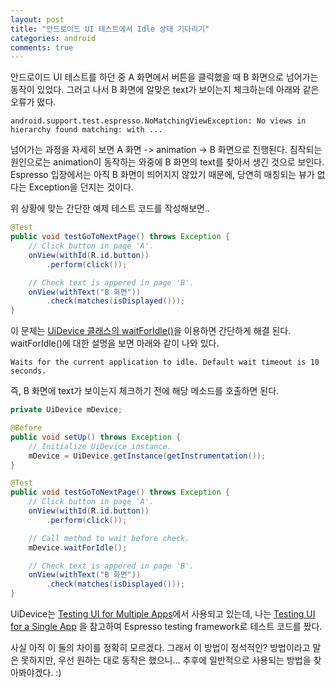 ```yaml
---
layout: post
title: "안드로이드 UI 테스트에서 Idle 상태 기다리기"
categories: android
comments: true
---
```


안드로이드 UI 테스트를 하던 중 A 화면에서 버튼을 클릭했을 때 B 화면으로 넘어가는 동작이 있었다. 그러고 나서 B 화면에 알맞은 text가 보이는지 체크하는데 아래와 같은 오류가 떴다.

```
android.support.test.espresso.NoMatchingViewException: No views in hierarchy found matching: with ...
```

넘어가는 과정을 자세히 보면 A 화면 -> animation -> B 화면으로 진행된다. 짐작되는 원인으로는 animation이 동작하는 와중에 B 화면의 text를 찾아서 생긴 것으로 보인다. Espresso 입장에서는 아직 B 화면이 띄어지지 않았기 때문에, 당연히 매칭되는 뷰가 없다는 Exception을 던지는 것이다.

위 상황에 맞는 간단한 예제 테스트 코드를 작성해보면..

```java
@Test
public void testGoToNextPage() throws Exception {
    // Click button in page 'A'.
    onView(withId(R.id.button))
        .perform(click());

    // Check text is appered in page 'B'.
    onView(withText("B 화면"))
        .check(matches(isDisplayed()));
}
```

이 문제는 [UiDevice 클래스의 waitForIdle()](https://developer.android.com/reference/android/support/test/uiautomator/UiDevice.html#waitForIdle())을 이용하면 간단하게 해결 된다. waitForIdle()에 대한 설명을 보면 아래와 같이 나와 있다.

```
Waits for the current application to idle. Default wait timeout is 10 seconds.
```

즉, B 화면에 text가 보이는지 체크하기 전에 해당 메소드를 호출하면 된다.

```java
private UiDevice mDevice;

@Before
public void setUp() throws Exception {
    // Initialize UiDevice instance.
    mDevice = UiDevice.getInstance(getInstrumentation());
}

@Test
public void testGoToNextPage() throws Exception {
    // Click button in page 'A'.
    onView(withId(R.id.button))
        .perform(click());

    // Call method to wait before check.
    mDevice.waitForIdle();

    // Check text is appered in page 'B'.
    onView(withText("B 화면"))
        .check(matches(isDisplayed()));
}
```

UiDevice는 [Testing UI for Multiple Apps](https://developer.android.com/training/testing/ui-testing/uiautomator-testing.html)에서 사용되고 있는데, 나는 [Testing UI for a Single App](https://developer.android.com/training/testing/ui-testing/espresso-testing.html) 을 참고하여 Espresso testing framework로 테스트 코드를 짰다.

사실 아직 이 둘의 차이를 정확히 모르겠다. 그래서 이 방법이 정석적인? 방법이라고 말은 못하지만, 우선 원하는 대로 동작은 했으니... 추후에 일반적으로 사용되는 방법을 찾아봐야겠다. :)
